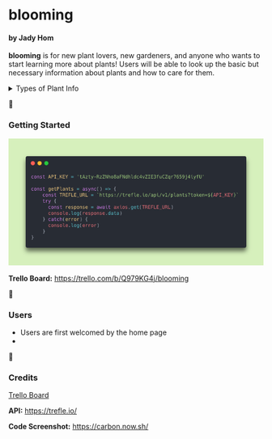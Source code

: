# **blooming**
#### by Jady Hom

**blooming** is for new plant lovers, new gardeners, and anyone who wants to start learning more about plants! Users will be able to look up the basic but necessary information about plants and how to care for them.

<details>
<summary>Types of Plant Info</summary>

 * **Common Name**
 * **Scientific Name**
 * **Plant Duration**
 * **Growth Habit**
 * **Growth Description**
 * **Growth Months**
 * **Average, Minimum, and Maximum Height(cm)**
 * **Toxicity**
 * **Required Lighting**
 * **Minimum and Maximum Temperature**
 * **Minimum and Maximum Precipitation**
 * **Soil**

</details>

:seedling:

### Getting Started

![a snippet of my API code block](trefle-api-codeblock.png)


**Trello Board:** https://trello.com/b/Q979KG4j/blooming

:seedling:

### Users
* Users are first welcomed by the home page
*


:seedling:

### Credits
[Trello Board](https://trello.com)

**API:** https://trefle.io/

**Code Screenshot:** https://carbon.now.sh/